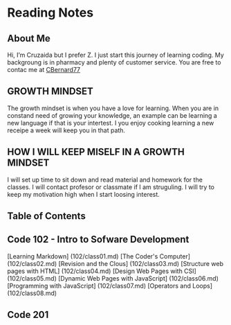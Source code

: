 # Reading Notes
## About Me
Hi, I’m Cruzaida but I prefer Z. I just start this journey of learning coding. My backgroung is in pharmacy and plenty of customer service. You are free to contac me at [CBernard77](https://github.com/CBernard77)

## GROWTH MINDSET
The growth mindset is when you have a love for learning. When you are in constand need of growing your knowledge, an example can be learning a new language if that is your intertest. I you enjoy cooking learning a new receipe a week will keep you in that path. 
 
## HOW I WILL KEEP MISELF IN A GROWTH MINDSET

I will set up time to sit down and read material and homework for the classes.
I will contact profesor or classmate if I am struguling.
I will try to keep my motivation high when I start loosing interest.

## Table of Contents

## Code 102 - Intro to Sofware Development

[Learning Markdown] (102/class01.md)
[The Coder's Computer] (102/class02.md)
[Revision and the Clous] (102/class03.md)
[Structure web pages with HTML] (102/class04.md)
[Design Web Pages with CSI] (102/class05.md)
[Dynamic Web Pages with JavaScript] (102/class06.md)
[Programming with JavaScript] (102/class07.md)
[Operators and Loops] (102/class08.md)

## Code 201
